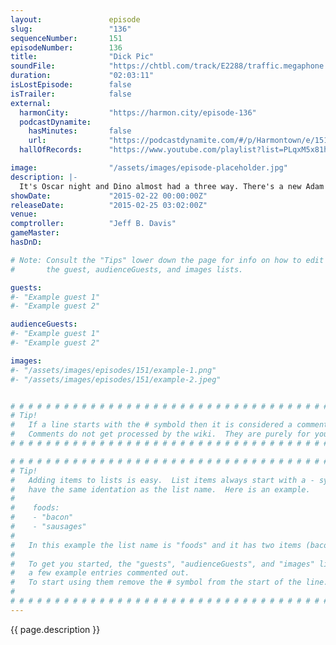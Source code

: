 ```yaml
---
layout:               episode
slug:                 "136"
sequenceNumber:       151
episodeNumber:        136
title:                "Dick Pic"
soundFile:            "https://chtbl.com/track/E2288/traffic.megaphone.fm/STA2511788109.mp3"
duration:             "02:03:11"
isLostEpisode:        false
isTrailer:            false
external:
  harmonCity:         "https://harmon.city/episode-136"
  podcastDynamite:
    hasMinutes:       false
    url:              "https://podcastdynamite.com/#/p/Harmontown/e/151/136"
  hallOfRecords:      "https://www.youtube.com/playlist?list=PLqxM5x81hNOYq_7zPeN7UDvuA1M-4R8bD"

image:                "/assets/images/episode-placeholder.jpg"
description: |-
  It's Oscar night and Dino almost had a three way. There's a new Adam Goldberg, Erin McGathy's acceptance speech game corner, Shadow Run and more. RIP Harris Wittels, we miss you. End music "Lisa" by Don't Stop Or We'll Die.
showDate:             "2015-02-22 00:00:00Z"
releaseDate:          "2015-02-25 03:02:00Z"
venue:                
comptroller:          "Jeff B. Davis"
gameMaster:           
hasDnD:               

# Note: Consult the "Tips" lower down the page for info on how to edit
#       the guest, audienceGuests, and images lists.

guests:
#- "Example guest 1"
#- "Example guest 2"

audienceGuests:
#- "Example guest 1"
#- "Example guest 2"

images:
#- "/assets/images/episodes/151/example-1.png"
#- "/assets/images/episodes/151/example-2.jpeg"


# # # # # # # # # # # # # # # # # # # # # # # # # # # # # # # # # # # # # # # # # # # # #
# Tip!
#   If a line starts with the # symbold then it is considered a comment.
#   Comments do not get processed by the wiki.  They are purely for your information.
# # # # # # # # # # # # # # # # # # # # # # # # # # # # # # # # # # # # # # # # # # # # #

# # # # # # # # # # # # # # # # # # # # # # # # # # # # # # # # # # # # # # # # # # # # #
# Tip!
#   Adding items to lists is easy.  List items always start with a - symbol and have
#   have the same identation as the list name.  Here is an example.
#
#    foods:
#    - "bacon"
#    - "sausages"
#
#   In this example the list name is "foods" and it has two items (bacon, and sausages).
#
#   To get you started, the "guests", "audienceGuests", and "images" lists below have
#   a few example entries commented out.
#   To start using them remove the # symbol from the start of the line.
#
# # # # # # # # # # # # # # # # # # # # # # # # # # # # # # # # # # # # # # # # # # # # #
---
```


<!-- The episode description will be rendered here -->
{{ page.description }}

<!-- Add your content BELOW here -->
<!-- vvvvvvvvvvvvvvvvvvvvvvvvvvv -->




<!-- ^^^^^^^^^^^^^^^^^^^^^^^^^^^ -->
<!-- Add your content ABOVE here -->

<!-- The episode gallery will be rendered here -->
